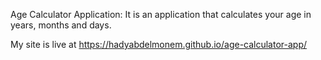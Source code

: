 Age Calculator Application: It is an application that calculates your age in years, months and days.


My site is live at https://hadyabdelmonem.github.io/age-calculator-app/
